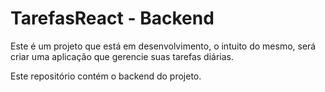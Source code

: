 # TarefasReact - Backend

Este é um projeto que está em desenvolvimento, o intuito do mesmo, será criar uma aplicação que gerencie suas tarefas diárias.

Este repositório contém o backend do projeto.
